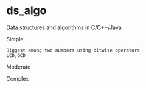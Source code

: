 # ds_algo
Data structures and algorithms in C/C++/Java

Simple

    Biggest among two numbers using bitwise operators
    LCD,GCD 
  
Moderate


Complex
